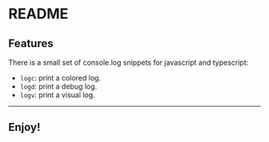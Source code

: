 # README

## Features

There is a small set of console.log snippets for javascript and typescript:

-   `logc`: print a colored log.
-   `logd`: print a debug log.
-   `logv`: print a visual log.

---

## **Enjoy!**
